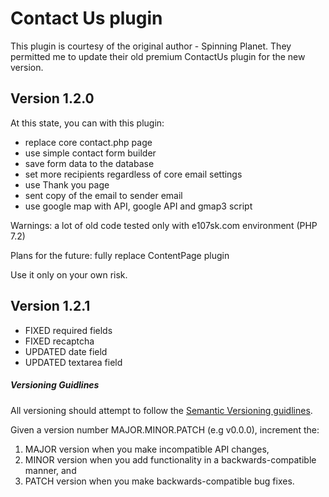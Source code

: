 # Contact Us plugin

This plugin is courtesy of the original author - Spinning Planet. They permitted me to update their old premium ContactUs plugin for the new version. 

## Version 1.2.0 
  At this state, you can with this plugin:
- replace  core contact.php page 
- use simple contact form builder 
- save form data to the database
- set more recipients regardless of core email settings
- use Thank you page
- sent copy of the email to sender email
- use google map with API, google API and gmap3 script

Warnings:
a lot of old code 
tested only with e107sk.com environment (PHP 7.2)

Plans for the future:
fully replace ContentPage plugin

Use it only on your own risk. 

## Version 1.2.1

- FIXED required fields
- FIXED recaptcha
- UPDATED date field
- UPDATED textarea field


##### Versioning Guidlines

All versioning should attempt to follow the [Semantic Versioning guidlines](http://semver.org/).

Given a version number MAJOR.MINOR.PATCH (e.g v0.0.0), increment the:

1. MAJOR version when you make incompatible API changes,
2. MINOR version when you add functionality in a backwards-compatible manner, and
3. PATCH version when you make backwards-compatible bug fixes.
